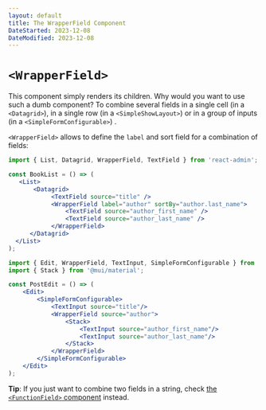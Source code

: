 ```yaml
---
layout: default
title: The WrapperField Component
DateStarted: 2023-12-08
DateModified: 2023-12-08
---
```


# `<WrapperField>`

This component simply renders its children. Why would you want to use such a dumb component? To combine several fields in a single cell (in a `<Datagrid>`), in a single row (in a `<SimpleShowLayout>`) or in a group of inputs (in a `<SimpleFormConfigurable>`) .

`<WrapperField>` allows to define the `label` and sort field for a combination of fields:

```jsx
import { List, Datagrid, WrapperField, TextField } from 'react-admin';

const BookList = () => (
   <List>
       <Datagrid>
            <TextField source="title" />
            <WrapperField label="author" sortBy="author.last_name">
                <TextField source="author_first_name" />
                <TextField source="author_last_name" />
            </WrapperField>
      </Datagrid>
  </List>
);
```

```jsx
import { Edit, WrapperField, TextInput, SimpleFormConfigurable } from 'react-admin';
import { Stack } from '@mui/material';

const PostEdit = () => (
    <Edit>
        <SimpleFormConfigurable>
            <TextInput source="title"/>
            <WrapperField source="author">
                <Stack>
                    <TextInput source="author_first_name"/>
                    <TextInput source="author_last_name"/>
                </Stack>
            </WrapperField>
        </SimpleFormConfigurable>
    </Edit>
);
```


**Tip**: If you just want to combine two fields in a string, check  [the `<FunctionField>` component](./FunctionField.md) instead.